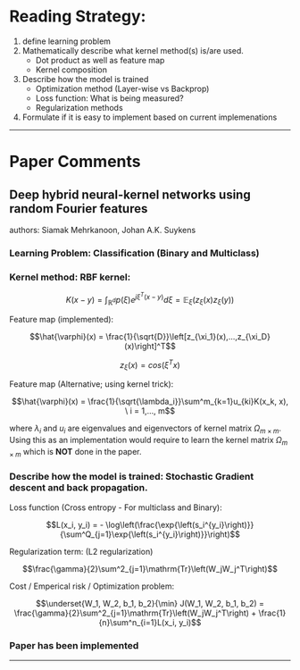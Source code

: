 # Reading Strategy:

1. define learning problem
2. Mathematically describe what kernel method(s) is/are used.
   - Dot product as well as feature map
   - Kernel composition
3. Describe how the model is trained
   - Optimization method (Layer-wise vs Backprop)
   - Loss function: What is being measured?
   - Regularization methods
4. Formulate if it is easy to implement based on current implemenations

-------------------------------------

# Paper Comments

## Deep hybrid neural-kernel networks using random Fourier features
authors: Siamak Mehrkanoon, Johan A.K. Suykens

### **Learning Problem**: Classification (Binary and Multiclass)
### **Kernel method**: RBF kernel:

```math
K(x-y) = \int_{\mathbb{R}^d} p(\xi)e^{j\xi^T(x-y)}d\xi = \mathbb{E}_{\xi} (z_{\xi}(x)z_{\xi}(y))
```
Feature map (implemented):

```math
\hat{\varphi}(x) = \frac{1}{\sqrt{D}}\left[z_{\xi_1}(x),...,z_{\xi_D}(x)\right]^T
```
```math
z_{\xi}(x) = cos(\xi^T x)
   ```

   Feature map (Alternative; using kernel trick):
```math
\hat{\varphi}(x) = \frac{1}{\sqrt{\lambda_i}}\sum^m_{k=1}u_{ki}K(x_k, x), \ i = 1,..., m
```
   where $\lambda_i$ and $u_i$ are eigenvalues and eigenvectors of kernel matrix $\Omega_{m\times m}$. Using this as an implementation would require to learn the kernel matrix $\Omega_{m \times m}$ which is **NOT** done in the paper.

### **Describe how the model is trained**: Stochastic Gradient descent and back propagation.

Loss function (Cross entropy - For multiclass and Binary):
```math
L(x_i, y_i) = - \log\left(\frac{\exp{\left(s_i^{y_i}\right)}}{\sum^Q_{j=1}\exp{\left(s_i^{y_i}\right)}}\right)
```

Regularization term: (L2 regularization)
```math
\frac{\gamma}{2}\sum^2_{j=1}\mathrm{Tr}\left(W_jW_j^T\right)
```

Cost / Emperical risk / Optimization problem:
```math
\underset{W_1, W_2, b_1, b_2}{\min} J(W_1, W_2, b_1, b_2) = \frac{\gamma}{2}\sum^2_{j=1}\mathrm{Tr}\left(W_jW_j^T\right) + \frac{1}{n}\sum^n_{i=1}L(x_i, y_i)
```

### **Paper has been implemented**

------------------------------------




